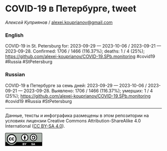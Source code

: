 # COVID-19 в Петербурге, tweet

*Алексей Куприянов* / <alexei.kouprianov@gmail.com>

### English

<!-- COVID-19 in St. Petersburg for: 2023-09-29 --- 2023-10-06 / 2023-09-21 --- 2023-09-28. Сonfirmed: 1706 / 1466 (116.37%); hospitalized:  /   (); deaths: 1 / 4 (25%); https://github.com/alexei-kouprianov/COVID-19.SPb.monitoring #covid19 #Russia #StPetersburg -->

COVID-19 in St. Petersburg for: 2023-09-29 — 2023-10-06 / 2023-09-21 —
2023-09-28. Сonfirmed: 1706 / 1466 (116.37%); deaths: 1 / 4 (25%);
<https://github.com/alexei-kouprianov/COVID-19.SPb.monitoring> \#covid19
\#Russia \#StPetersburg

### Russian

<!-- COVID-19 в Петербурге за семь дней: 2023-09-29 --- 2023-10-06 / 2023-09-21 --- 2023-09-28. Выявлено: 1706 / 1466 (116.37%); госпитализировано:  /   (); умерших: 1 / 4 (25%); https://github.com/alexei-kouprianov/COVID-19.SPb.monitoring #covid19 #Russia #StPetersburg -->

COVID-19 в Петербурге за семь дней: 2023-09-29 — 2023-10-06 / 2023-09-21
— 2023-09-28. Выявлено: 1706 / 1466 (116.37%); умерших: 1 / 4 (25%);
<https://github.com/alexei-kouprianov/COVID-19.SPb.monitoring> \#covid19
\#Russia \#StPetersburg

------------------------------------------------------------------------

Данные, тексты и инфографика размещены в этом репозитории на условиях
лицензии Creative Commons Attribution-ShareAlike 4.0 International ([CC
BY-SA 4.0](https://creativecommons.org/licenses/by-sa/4.0/)).

![](../misc/CC-BY-SA-icon.png "CC-BY-SA")
